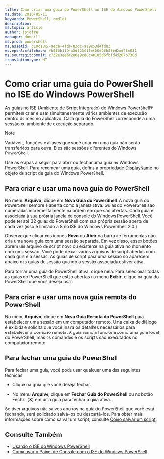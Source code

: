 ```yaml
---
title: Como criar uma guia do PowerShell no ISE do Windows PowerShell
ms.date: 2016-05-11
keywords: PowerShell, cmdlet
description: 
ms.topic: article
author: jpjofre
manager: dongill
ms.prod: powershell
ms.assetid: c10c18c7-9ece-4fd0-83dc-a19c53d4fd83
ms.openlocfilehash: fb568b1194a3d123913e635d26b5fbd2ad76c531
ms.sourcegitcommit: c732e3ee6d2e0e9cd8c40105d6fbfd4d207b730d
translationtype: HT
---
```

# <a name="how-to-create-a-powershell-tab-in-windows-powershell-ise"></a>Como criar uma guia do PowerShell no ISE do Windows PowerShell
As guias no ISE (Ambiente de Script Integrado) do Windows PowerShell® permitem criar e usar simultaneamente vários ambientes de execução dentro do mesmo aplicativo. Cada guia do PowerShell corresponde a uma sessão ou ambiente de execução separado.

> [!NOTE]
> Variáveis, funções e aliases que você criar em uma guia não serão transferidos para outra. Eles são sessões diferentes do Windows PowerShell.

Use as etapas a seguir para abrir ou fechar uma guia no Windows PowerShell. Para renomear uma guia, defina a propriedade [DisplayName](The-PowerShellTab-Object.md#Displayname) no objeto de script de guia do Windows PowerShell.

## <a name="to-create-and-use-a-new-powershell-tab"></a>Para criar e usar uma nova guia do PowerShell
No menu **Arquivo**, clique em **Nova Guia do PowerShell**. A nova guia do PowerShell sempre é aberta como a janela ativa. Guias do PowerShell são numeradas incrementalmente na ordem em que são abertas. Cada guia é associada à sua própria janela de console do Windows PowerShell. Você pode ter até 32 guias do PowerShell com sua própria sessão aberta de cada vez (isso é limitado a 8 no ISE do Windows PowerShell 2.0.)

Observe que clicar nos ícones **Novo** ou **Abrir** na barra de ferramentas não cria uma nova guia com uma sessão separada.  Em vez disso, esses botões abrem um arquivo de script novo ou existente na guia ativa no momento com uma sessão. Você pode deixar vários arquivos de script abertos com cada guia e a sessão. As guias de script para uma sessão só aparecem abaixo das guias de sessão quando a sessão associada estiver ativa.

Para tornar uma guia do PowerShell ativa, clique nela. Para selecionar todas as guias do PowerShell que estão abertas no menu **Exibir**, clique na guia do PowerShell que você deseja usar.

## <a name="to-create-and-use-a-new-remote-powershell-tab"></a>Para criar e usar uma nova guia remota do PowerShell
No menu **Arquivo**, clique em **Nova Guia Remota do PowerShell** para estabelecer uma sessão em um computador remoto. Uma caixa de diálogo é exibida e solicita que você insira os detalhes necessários para estabelecer a conexão remota. A guia remota funciona como uma guia local do PowerShell, mas os comandos e os scripts são executados no computador remoto.

## <a name="to-close-a-powershell-tab"></a>Para fechar uma guia do PowerShell
Para fechar uma guia, você pode usar qualquer uma das seguintes técnicas:

-   Clique na guia que você deseja fechar.

-   No menu **Arquivo**, clique em **Fechar Guia do PowerShell** ou no botão Fechar (**X**) em uma guia para fechar a guia ativa.

Se tiver arquivos não salvos abertos na guia do PowerShell que você está fechando, será solicitado salvá-los ou descartá-los. Para obter mais informações sobre como salvar um script, consulte [Como salvar um script](https://technet.microsoft.com/library/162f594d-efd3-4234-9960-45e56e6eadc8).

## <a name="see-also"></a>Consulte Também
- [Usando o ISE do Windows PowerShell](Using-the-Windows-PowerShell-ISE.md)
- [Como usar o Painel de Console com o ISE do Windows PowerShell](How-to-Use-the-Console-Pane-in-the-Windows-PowerShell-ISE.md)

